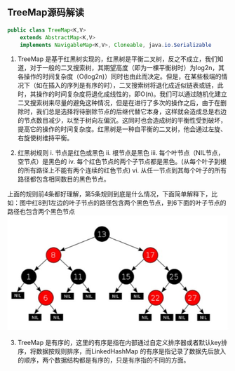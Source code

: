 ## TreeMap源码解读
```java
public class TreeMap<K,V>
    extends AbstractMap<K,V>
    implements NavigableMap<K,V>, Cloneable, java.io.Serializable
```

1. TreeMap 是基于红黑树实现的，红黑树是平衡二叉树，反之不成立，我们知道，对于一般的二叉搜索树，其期望高度（即为一棵平衡树时）为log2n，其各操作的时间复杂度（O(log2n)）同时也由此而决定。但是，在某些极端的情况下（如在插入的序列是有序的时），二叉搜索树将退化成近似链表或链，此时，其操作的时间复杂度将退化成线性的，即O(n)。我们可以通过随机化建立二叉搜索树来尽量的避免这种情况，但是在进行了多次的操作之后，由于在删除时，我们总是选择将待删除节点的后继代替它本身，这样就会造成总是右边的节点数目减少，以至于树向左偏沉。这同时也会造成树的平衡性受到破坏，提高它的操作的时间复杂度。红黑树是一种自平衡的二叉树，他会通过左旋、右旋使树维持平衡。

2. 红黑树规则
i. 节点是红色或黑色
ii. 根节点是黑色
iii. 每个叶节点（NIL节点，空节点）是黑色的
iv. 每个红色节点的两个子节点都是黑色。(从每个叶子到根的所有路径上不能有两个连续的红色节点)
vi. 从任一节点到其每个叶子的所有路径都包含相同数目的黑色节点。

上面的规则前4条都好理解，第5条规则到底是什么情况，下面简单解释下，比如：图中红8到1左边的叶子节点的路径包含两个黑色节点，到6下面的叶子节点的路径也包含两个黑色节点
![2-1](..\image\TreeMap2-1.jpg)

3. TreeMap 是有序的，这里的有序是指在内部通过自定义排序器或者默认key排序，将数据按规则排序，而LinkedHashMap 的有序是指记录了数据先后放入的顺序，两个数据结构都是有序的，只是有序指的不同的方面。